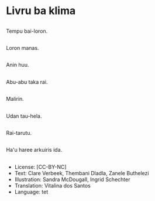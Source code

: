 # Livru ba klima

##
Tempu bai-loron.

##
Loron manas.

##
Anin huu.

##
Abu-abu taka rai.

##
Malirin.

##
Udan tau-hela.

##
Rai-tarutu.

##
Ha'u haree arkuiris ida.

##
* License: [CC-BY-NC]
* Text: Clare Verbeek, Thembani Dladla, Zanele Buthelezi
* Illustration: Sandra McDougall, Ingrid Schechter
* Translation: Vitalina dos Santos
* Language: tet

